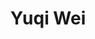 ---
layout: page
title: Yuqi Wei
description: Undergraduate Student (Chemistry)<br>Email&#58; yuqi.wei22@student.xjtlu.edu.cn
img: assets/img/yuqi_wei.jpeg
redirect: 
importance: 3
category: Undergraduates
horizontal: true
---